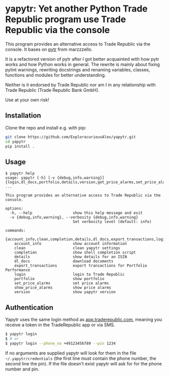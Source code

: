 # yapytr: Yet another **Py**thon **T**rade **R**epublic program use Trade Republic via the console

This program provides an alternative access to Trade Republic via the console.
It bases on [pytr](https://github.com/marzzzello/pytr) from marzzzello.

It is a refactored version of pytr after I got better acquainted with how pytr works and how Python works in general. The rewrite is mainly about fixing pylint warnings, rewriting docstrings and renaming variables, classes, functions and modules for better understanding.

Neither is it endorsed by Trade Republic nor am I in any relationship with Trade Republic (Trade Republic Bank GmbH).

Use at your own risk!


## Installation

Clone the repo and install e.g. with pip:

```sh
git clone https://github.com/ExploracuriousAlex/yapytr.git
cd yapytr
pip install .
```

## Usage

```
$ yapytr help
usage: yapytr [-h] [-v {debug,info,warning}] {login,dl_docs,portfolio,details,version,get_price_alarms,set_price_alarms,export_transactions,completion,clean} ...

This program provides an alternative access to Trade Republic via the console.

options:
  -h, --help                  show this help message and exit
  -v {debug,info,warning}, --verbosity {debug,info,warning}
                              Set verbosity level (default: info)

commands:
  {account_info,clean,completion,details,dl_docs,export_transactions,login,portfolio,set_price_alarms,show_price_alarms,version}
    account_info              show account information
    clean                     clean yapytr settings
    completion                show shell completion script
    details                   show details for an ISIN
    dl_docs                   download documents
    export_transactions       export transactions for Portfolio Performance
    login                     login to Trade Republic
    portfolio                 show portfolio
    set_price_alarms          set price alarms
    show_price_alarms         show price alarms
    version                   show yapytr version
```

## Authentication

Yapytr uses the same login method as [app.traderepublic.com](https://app.traderepublic.com/), meaning you receive a token in the TradeRepublic app or via SMS.

```sh
$ yapytr login
$ # or
$ yapytr login --phone_no +49123456789 --pin 1234
```

If no arguments are supplied yapytr will look for them in the file `~/.yapytr/credentials` (the first line must contain the phone number, the second line the pin). If the file doesn't exist yapytr will ask for for the phone number and pin.
